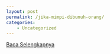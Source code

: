 ```yaml
---
layout: post
permalink: /jika-mimpi-dibunuh-orang/
categories:
    - Uncategorized
---
```


[Baca Selengkapnya](/06)